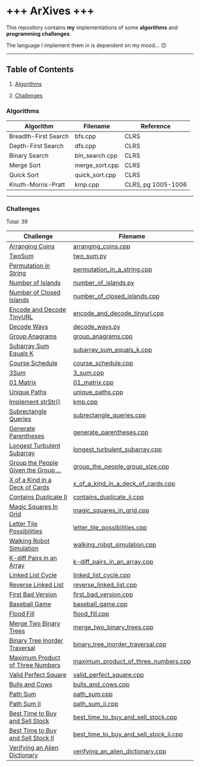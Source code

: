 # +++ ArXives +++
This repository contains **my** implementations of some **algorithms** and **programming challenges**. 

The language I implement them in is dependent on my mood... 🙃

---
## Table of Contents 
1. [Algorithms](#Algorithms)

2. [Challenges](#Challenges)

### Algorithms
| Algorithm | Filename | Reference |
--- | --- | ---
Breadth-First Search | bfs.cpp | CLRS | 
Depth-First Search | dfs.cpp | CLRS | 
Binary Search | bin_search.cpp | CLRS | 
Merge Sort | merge_sort.cpp | CLRS | 
Quick Sort | quick_sort.cpp | CLRS | 
Knuth-Morris-Pratt | kmp.cpp | CLRS, pg 1005-1006 |

---
### Challenges

Total: 39

| Challenge | Filename |
--- | --- 
[Arranging Coins](https://leetcode.com/problems/arranging-coins) |  [arranging_coins.cpp](arranging_coins.cpp) | C++ | 
[TwoSum](https://leetcode.com/problems/two-sum) |  [two_sum.py](two_sum.py) | Python | 
[Permutation in String](https://leetcode.com/problems/permutation-in-string) |  [permutation_in_a_string.cpp](permutation_in_a_string.cpp) | 
[Number of Islands](https://leetcode.com/problems/number-of-islands) |  [number_of_islands.py](number_of_islands.py) | Python | 
[Number of Closed Islands](https://leetcode.com/problems/number-of-closed-islands) |  [number_of_closed_islands.cpp](number_of_closed_islands.cpp) | C++ | 
[Encode and Decode TinyURL](https://leetcode.com/problems/encode-and-decode-tinyurl) |  [encode_and_decode_tinyurl.cpp](encode_and_decode_tinyurl.cpp) | 
[Decode Ways](https://leetcode.com/problems/decode-ways) |  [decode_ways.py](decode_ways.py) | Python | 
[Group Anagrams](https://leetcode.com/problems/group-anagrams) |  [group_anagrams.cpp](group_anagrams.cpp) | 
[Subarray Sum Equals K](https://leetcode.com/problems/subarray-sum-equals-k) |  [subarray_sum_equals_k.cpp](subarray_sum_equals_k.cpp) | 
[Course Schedule](https://leetcode.com/problems/course-schedule) |  [course_schedule.cpp](course_schedule.cpp) | 
[3Sum](https://leetcode.com/problems/3sum) |  [3_sum.cpp](3_sum.cpp) | 
[01 Matrix](https://leetcode.com/problems/01-matrix) |  [01_matrix.cpp](01_matrix.cpp) | 
[Unique Paths](https://leetcode.com/problems/unique-paths) |  [unique_paths.cpp](unique_paths.cpp) | 
[Implement strStr()](https://leetcode.com/problems/implement-strstr) |  [kmp.cpp](kmp.cpp) | 
[Subrectangle Queries](https://leetcode.com/problems/subrectangle-queries) |  [subrectangle_queries.cpp](subrectangle_queries.cpp) | 
[Generate Parentheses](https://leetcode.com/problems/generate-parentheses) |  [generate_parentheses.cpp](generate_parentheses.cpp) | 
[Longest Turbulent Subarray](https://leetcode.com/problems/longest-turbulent-subarray) |  [longest_turbulent_subarray.cpp](longest_turbulent_subarray.cpp) | 
[Group the People Given the Group ...](https://leetcode.com/problems/group-the-people-given-the-group-size-they-belong-to) |  [group_the_people_group_size.cpp](group_the_people_group_size.cpp) | 
[X of a Kind in a Deck of Cards](https://leetcode.com/problems/x-of-a-kind-in-a-deck-of-cards) |  [x_of_a_kind_in_a_deck_of_cards.cpp](x_of_a_kind_in_a_deck_of_cards.cpp) | 
[Contains Duplicate II](https://leetcode.com/problems/contains-duplicate-ii/)|  [contains_duplicate_ii.cpp](contains_duplicate_ii.cpp) | 
[Magic Squares In Grid](https://leetcode.com/problems/magic-squares-in-grid) |  [magic_squares_in_grid.cpp](magic_squares_in_grid.cpp) | 
[Letter Tile Possibilities](https://leetcode.com/problems/letter-tile-possibilities) |  [letter_tile_possibilities.cpp](letter_tile_possibilities.cpp) | 
[Walking Robot Simulation](https://leetcode.com/problems/walking-robot-simulation) |  [walking_robot_simulation.cpp](walking_robot_simulation.cpp) | 
[K-diff Pairs in an Array](https://leetcode.com/problems/k-diff-pairs-in-an-array) |  [k-diff_pairs_in_an_array.cpp](k-diff_pairs_in_an_array.cpp) | 
[Linked List Cycle](https://leetcode.com/problems/linked-list-cycle) |  [linked_list_cycle.cpp](linked_list_cycle.cpp) | 
[Reverse Linked List](https://leetcode.com/problems/reverse-linked-list) |  [reverse_linked_list.cpp](reverse_linked_list.cpp) | 
[First Bad Version](https://leetcode.com/problems/first-bad-version) |  [first_bad_version.cpp](first_bad_version.cpp) | 
[Baseball Game](https://leetcode.com/problems/baseball-game) |  [baseball_game.cpp](baseball_game.cpp) | 
[Flood Fill](https://leetcode.com/problems/flood-fill) |  [flood_fill.cpp](flood_fill.cpp) | 
[Merge Two Binary Trees](https://leetcode.com/problems/merge-two-binary-trees) |  [merge_two_binary_trees.cpp](merge_two_binary_trees.cpp) | 
[Binary Tree Inorder Traversal](https://leetcode.com/problems/binary-tree-inorder-traversal) |  [binary_tree_inorder_traversal.cpp](binary_tree_inorder_traversal.cpp) | 
[Maximum Product of Three Numbers](https://leetcode.com/problems/maximum-product-of-three-numbers) |  [maximum_product_of_three_numbers.cpp](maximum_product_of_three_numbers.cpp) | 
[Valid Perfect Square](https://leetcode.com/problems/valid-perfect-square) |  [valid_perfect_square.cpp](valid_perfect_square.cpp) | 
[Bulls and Cows](https://leetcode.com/problems/bulls-and-cows) |  [bulls_and_cows.cpp](bulls_and_cows.cpp) | 
[Path Sum](https://leetcode.com/problems/path-sum) |  [path_sum.cpp](path_sum.cpp) | 
[Path Sum II](https://leetcode.com/problems/path-sum-ii) |  [path_sum_ii.cpp](path_sum_ii.cpp) | 
[Best Time to Buy and Sell Stock](https://leetcode.com/problems/best-time-to-buy-and-sell-stock)|  [best_time_to_buy_and_sell_stock.cpp](best_time_to_buy_and_sell_stock.cpp) |
[Best Time to Buy and Sell Stock II](https://leetcode.com/problems/best-time-to-buy-and-sell-stock-ii)|  [best_time_to_buy_and_sell_stock_ii.cpp](best_time_to_buy_and_sell_stock_ii.cpp) | 
[Verifying an Alien Dictionary](https://leetcode.com/problems/verifying-an-alien-dictionary/)|  [verifying_an_alien_dictionary.cpp](verifying_an_alien_dictionary.cpp) | 
